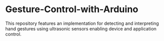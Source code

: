 # Gesture-Control-with-Arduino
This repository features an implementation for detecting and interpreting hand gestures using ultrasonic sensors enabling device and application control.
